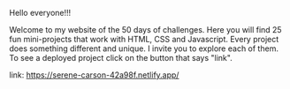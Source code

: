 
Hello everyone!!!


Welcome to my website of the 50 days of challenges. Here you will find 25 fun mini-projects that work with HTML, CSS and Javascript. Every project does something different and unique. I invite you to explore each of them. To see a deployed project click on the button that says "link".


link: https://serene-carson-42a98f.netlify.app/

<img src="">

